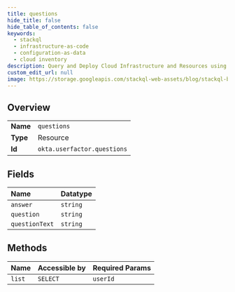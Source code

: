 ```yaml
---
title: questions
hide_title: false
hide_table_of_contents: false
keywords:
  - stackql
  - infrastructure-as-code
  - configuration-as-data
  - cloud inventory
description: Query and Deploy Cloud Infrastructure and Resources using SQL
custom_edit_url: null
image: https://storage.googleapis.com/stackql-web-assets/blog/stackql-blog-post-featured-image.png
---
```

  
    

## Overview
<table><tbody>
<tr><td><b>Name</b></td><td><code>questions</code></td></tr>
<tr><td><b>Type</b></td><td>Resource</td></tr>
<tr><td><b>Id</b></td><td><code>okta.userfactor.questions</code></td></tr>
</tbody></table>

## Fields
| Name | Datatype |
|:-----|:---------|
| `answer` | `string` |
| `question` | `string` |
| `questionText` | `string` |
## Methods
| Name | Accessible by | Required Params |
|:-----|:--------------|:----------------|
| `list` | `SELECT` | `userId` |

